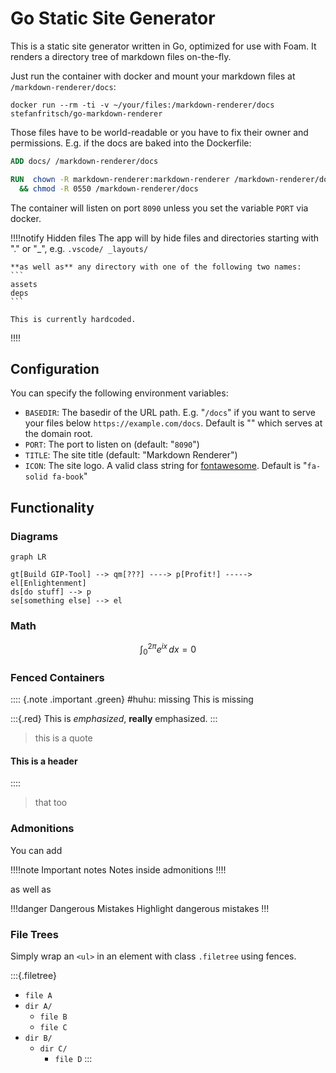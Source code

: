 # Go Static Site Generator

This is a static site generator written in Go, optimized for use with Foam. It renders a directory tree of markdown files on-the-fly.

Just run the container with docker and mount your markdown files at `/markdown-renderer/docs`:

```shell
docker run --rm -ti -v ~/your/files:/markdown-renderer/docs stefanfritsch/go-markdown-renderer
```

Those files have to be world-readable or you have to fix their owner and permissions. E.g. if the docs are baked into the Dockerfile:

```Dockerfile
ADD docs/ /markdown-renderer/docs

RUN  chown -R markdown-renderer:markdown-renderer /markdown-renderer/docs \
  && chmod -R 0550 /markdown-renderer/docs
```

The container will listen on port `8090` unless you set the variable `PORT` via docker.

!!!!notify Hidden files
    The app will by hide files and directories starting with "." or "_", e.g.
    ```
    .vscode/
    _layouts/
    ```
    
    **as well as** any directory with one of the following two names:
    ```
    assets
    deps
    ```
    
    This is currently hardcoded.
!!!!

## Configuration

You can specify the following environment variables:

* `BASEDIR`: The basedir of the URL path. E.g. "`/docs`" if you want to serve your files below `https://example.com/docs`. Default is "" which serves at the domain root.
* `PORT`: The port to listen on (default: "`8090`")
* `TITLE`: The site title (default: "Markdown Renderer")
* `ICON`: The site logo. A valid class string for [fontawesome](https://fontawesome.com/icons/). Default is "`fa-solid fa-book`"

## Functionality

### Diagrams

```mermaid
graph LR

gt[Build GIP-Tool] --> qm[???] ----> p[Profit!] -----> el[Enlightenment]
ds[do stuff] --> p
se[something else] --> el
```

### Math

$$
\int_0^{2\pi} e^{ix}\,dx = 0
$$

### Fenced Containers

:::: {.note .important .green}
#huhu: missing
This is missing

:::{.red}
This is *emphasized*, **really** emphasized.
:::

> this is a quote

#### This is a header

::::

> that
> too

### Admonitions

You can add

!!!!note Important notes
    Notes inside admonitions
!!!!

as well as

!!!danger Dangerous Mistakes
    Highlight dangerous mistakes
!!!


### File Trees

Simply wrap an `<ul>` in an element with class `.filetree` using fences.

:::{.filetree}
* `file A`
* `dir A/`
  * `file B`
  * `file C`
* `dir B/`
  * `dir C/`
    * `file D`
:::
